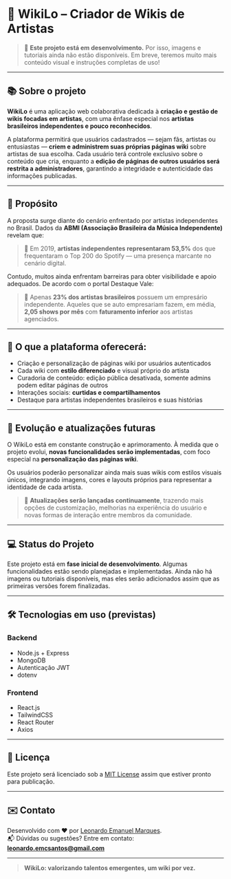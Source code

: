 # 🎨 WikiLo – Criador de Wikis de Artistas

> 🚧 **Este projeto está em desenvolvimento.** Por isso, imagens e tutoriais ainda não estão disponíveis. Em breve, teremos muito mais conteúdo visual e instruções completas de uso!

---

## 📚 Sobre o projeto

**WikiLo** é uma aplicação web colaborativa dedicada à **criação e gestão de wikis focadas em artistas**, com uma ênfase especial nos **artistas brasileiros independentes e pouco reconhecidos**.

A plataforma permitirá que usuários cadastrados — sejam fãs, artistas ou entusiastas — **criem e administrem suas próprias páginas wiki** sobre artistas de sua escolha. Cada usuário terá controle exclusivo sobre o conteúdo que cria, enquanto a **edição de páginas de outros usuários será restrita a administradores**, garantindo a integridade e autenticidade das informações publicadas.

---

## 🎯 Propósito

A proposta surge diante do cenário enfrentado por artistas independentes no Brasil. Dados da **ABMI (Associação Brasileira da Música Independente)** revelam que:

> 🎵 Em 2019, **artistas independentes representaram 53,5%** dos que frequentaram o Top 200 do Spotify — uma presença marcante no cenário digital.

Contudo, muitos ainda enfrentam barreiras para obter visibilidade e apoio adequados. De acordo com o portal Destaque Vale:

> 🎤 Apenas **23% dos artistas brasileiros** possuem um empresário independente. Aqueles que se auto empresariam fazem, em média, **2,05 shows por mês** com **faturamento inferior** aos artistas agenciados.

---

## 🌟 O que a plataforma oferecerá:

- Criação e personalização de páginas wiki por usuários autenticados
- Cada wiki com **estilo diferenciado** e visual próprio do artista
- Curadoria de conteúdo: edição pública desativada, somente admins podem editar páginas de outros
- Interações sociais: **curtidas e compartilhamentos**
- Destaque para artistas independentes brasileiros e suas histórias

---

## 🧩 Evolução e atualizações futuras

O WikiLo está em constante construção e aprimoramento. À medida que o projeto evolui, **novas funcionalidades serão implementadas**, com foco especial na **personalização das páginas wiki**.

Os usuários poderão personalizar ainda mais suas wikis com estilos visuais únicos, integrando imagens, cores e layouts próprios para representar a identidade de cada artista.

> 🚀 **Atualizações serão lançadas continuamente**, trazendo mais opções de customização, melhorias na experiência do usuário e novas formas de interação entre membros da comunidade.

---

## 💻 Status do Projeto

Este projeto está em **fase inicial de desenvolvimento**. Algumas funcionalidades estão sendo planejadas e implementadas. Ainda não há imagens ou tutoriais disponíveis, mas eles serão adicionados assim que as primeiras versões forem finalizadas.

---

## 🛠️ Tecnologias em uso (previstas)

### Backend

- Node.js + Express
- MongoDB
- Autenticação JWT
- dotenv

### Frontend

- React.js
- TailwindCSS
- React Router
- Axios

---

## 📄 Licença

Este projeto será licenciado sob a [MIT License](LICENSE) assim que estiver pronto para publicação.

---

## ✉️ Contato

Desenvolvido com ❤️ por [Leonardo Emanuel Marques](https://github.com/LeonardoMarques7).  
📬 Dúvidas ou sugestões? Entre em contato: **leonardo.emcsantos@gmail.com**

---

> **WikiLo: valorizando talentos emergentes, um wiki por vez.**
